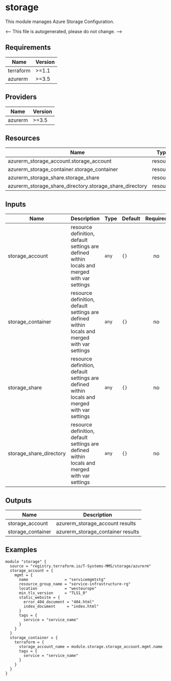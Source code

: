 <!-- BEGIN_TF_DOCS -->
# storage

This module manages Azure Storage Configuration.

<-- This file is autogenerated, please do not change. -->

## Requirements

| Name | Version |
|------|---------|
| terraform | >=1.1 |
| azurerm | >=3.5 |

## Providers

| Name | Version |
|------|---------|
| azurerm | >=3.5 |

## Resources

| Name | Type |
|------|------|
| azurerm_storage_account.storage_account | resource |
| azurerm_storage_container.storage_container | resource |
| azurerm_storage_share.storage_share | resource |
| azurerm_storage_share_directory.storage_share_directory | resource |

## Inputs

| Name | Description | Type | Default | Required |
|------|-------------|------|---------|:--------:|
| storage_account | resource definition, default settings are defined within locals and merged with var settings | `any` | `{}` | no |
| storage_container | resource definition, default settings are defined within locals and merged with var settings | `any` | `{}` | no |
| storage_share | resource definition, default settings are defined within locals and merged with var settings | `any` | `{}` | no |
| storage_share_directory | resource definition, default settings are defined within locals and merged with var settings | `any` | `{}` | no |

## Outputs

| Name | Description |
|------|-------------|
| storage_account | azurerm_storage_account results |
| storage_container | azurerm_storage_container results |

## Examples

```hcl
module "storage" {
  source = "registry.terraform.io/T-Systems-MMS/storage/azurerm"
  storage_account = {
    mgmt = {
      name                = "servicemgmtstg"
      resource_group_name = "service-infrastructure-rg"
      location            = "westeurope"
      min_tls_version     = "TLS1_0"
      static_website = {
        error_404_document = "404.html"
        index_document     = "index.html"
      }
      tags = {
        service = "service_name"
      }
    }
  }
  storage_container = {
    terraform = {
      storage_account_name = module.storage.storage_account.mgmt.name
      tags = {
        service = "service_name"
      }
    }
  }
}
```
<!-- END_TF_DOCS -->
